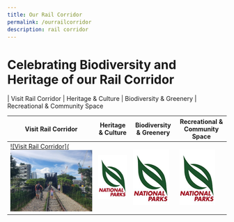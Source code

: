 ```yaml
---
title: Our Rail Corridor
permalink: /ourrailcorridor
description: rail corridor
---
```

# Celebrating Biodiversity and Heritage of our Rail Corridor

| Visit Rail Corridor | Heritage & Culture | Biodiversity & Greenery | Recreational & Community Space 

| Visit Rail Corridor | Heritage & Culture | Biodiversity & Greenery |Recreational & Community Space 
| -------- | -------- | -------- | -------- |
| [![Visit Rail Corridor](![](/images/Rail%20Corridor_pls%20dismount.png)](https://www.nparks.gov.sg)    | [![Heritage & Culture](/images/nparks%20logo.png)](https://www.nparks.gov.sg)    | [![Biodiversity & Greenery](/images/nparks%20logo.png)](https://www.nparks.gov.sg)     | [![Recreational & Community Space](/images/nparks%20logo.png)](https://www.nparks.gov.sg)     |